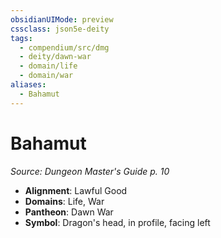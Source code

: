 ```yaml
---
obsidianUIMode: preview
cssclass: json5e-deity
tags:
  - compendium/src/dmg
  - deity/dawn-war
  - domain/life
  - domain/war
aliases:
  - Bahamut
---
```

# Bahamut
*Source: Dungeon Master's Guide p. 10* 

- **Alignment**: Lawful Good
- **Domains**: Life, War
- **Pantheon**: Dawn War
- **Symbol**: Dragon's head, in profile, facing left